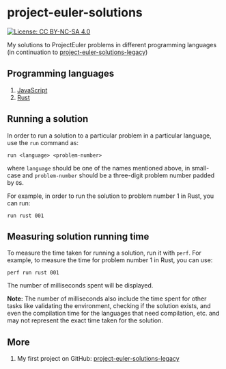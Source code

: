 # project-euler-solutions

[![License: CC BY-NC-SA 4.0](https://licensebuttons.net/l/by-nc-sa/4.0/80x15.png)](https://creativecommons.org/licenses/by-nc-sa/4.0)

My solutions to ProjectEuler problems in different programming languages
(in continuation to [project-euler-solutions-legacy](https://github.com/myTerminal/project-euler-solutions-legacy))

## Programming languages

1. [JavaScript](solutions/javascript)
1. [Rust](solutions/rust)

## Running a solution

In order to run a solution to a particular problem in a particular language, use the `run` command as:

    run <language> <problem-number>

where `language` should be one of the names mentioned above, in small-case and `problem-number` should be a three-digit problem number padded by `0`s.

For example, in order to run the solution to problem number 1 in Rust, you can run:

    run rust 001

## Measuring solution running time

To measure the time taken for running a solution, run it with `perf`. For example, to measure the time for problem number 1 in Rust, you can use:

    perf run rust 001

The number of milliseconds spent will be displayed.

**Note:** The number of milliseconds also include the time spent for other tasks like validating the environment, checking if the solution exists, and even the compilation time for the languages that need compilation, etc. and may not represent the exact time taken for the solution.

## More

1. My first project on GitHub: [project-euler-solutions-legacy](https://github.com/myTerminal/project-euler-solutions-legacy)
